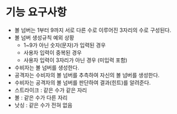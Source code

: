 # 기능 요구사항
- 볼 넘버는 1부터 9까지 서로 다른 수로 이루어진 3자리의 수로 구성된다.
- 볼 넘버 생성규칙 예외 상황
  - 1~9가 아닌 숫자(문자)가 입력된 경우
  - 사용자 입력이 중복된 경우
  - 사용자 입력이 3자리가 아닌 경우 (미입력 포함)
- 수비자는 볼 넘버를 생성한다.
- 공격자는 수비자의 볼 넘버를 추측하여 자신의 볼 넘버를 생성한다.
- 수비자는 공격자의 볼 넘버를 판단하여 결과(힌트)를 알려준다.
- 스트라이크 : 같은 수가 같은 자리
- 볼 : 같은 수가 다른 자리
- 낫싱 : 같은 수가 전혀 없음

